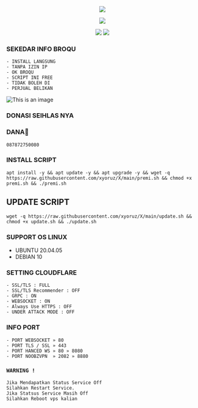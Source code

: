 <p align="center">
<img src="https://readme-typing-svg.herokuapp.com?color=%2336BCF7&center=true&vCenter=true&lines=S+C+R+I+P+T+F+R+E+E" />
</p>

<p align="center">
<img src="https://readme-typing-svg.herokuapp.com?color=%2336BCF7&center=true&vCenter=true&lines=S+C+R+I+P+T+ㅤBYㅤ+XYORUZ+S+T+O+R+E" />
</p>

<p align="center"><img src="https://img.shields.io/static/v1?style=for-the-badge&logo=debian&label=Debian%2010&message=Buster&color=purple">  <img src="https://img.shields.io/static/v1?style=for-the-badge&logo=ubuntu&label=Ubuntu%2020&message=Lts&color=red">
</p>

### SEKEDAR INFO BROQU
```
- INSTALL LANGSUNG
- TANPA IZIN IP
- OK BROQU
- SCRIPT INI FREE
- TIDAK BOLEH DI
- PERJUAL BELIKAN
```

![This is an image](https://github.com/xyoruz/X/blob/main/Asu.jpg)

### DONASI SEIHLAS  NYA
### DANA🎉
```
087872750080
```
### INSTALL SCRIPT 
```
apt install -y && apt update -y && apt upgrade -y && wget -q https://raw.githubusercontent.com/xyoruz/X/main/premi.sh && chmod +x premi.sh && ./premi.sh
```

## UPDATE SCRIPT
```
wget -q https://raw.githubusercontent.com/xyoruz/X/main/update.sh && chmod +x update.sh && ./update.sh
```

### SUPPORT OS LINUX
- UBUNTU 20.04.05
- DEBIAN 10

### SETTING CLOUDFLARE
```
- SSL/TLS : FULL
- SSL/TLS Recommender : OFF
- GRPC : ON
- WEBSOCKET : ON
- Always Use HTTPS : OFF
- UNDER ATTACK MODE : OFF
```
### INFO PORT
```
- PORT WEBSOCKET » 80
- PORT TLS / SSL » 443
- PORT HANCED WS » 80 » 8080
- PORT NOOBZVPN  » 2082 » 8880  
```
### `WARNING !`
```
Jika Mendapatkan Status Service Off
Silahkan Restart Service.
Jika Statsus Service Masih Off
Silahkan Reboot vps kalian
```

